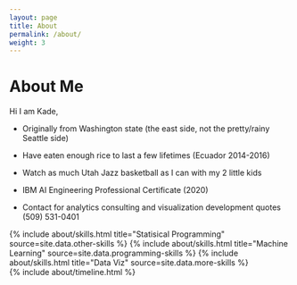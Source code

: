 ```yaml
---
layout: page
title: About
permalink: /about/
weight: 3
---
```


# **About Me**

Hi I am Kade,<br>

* Originally from Washington state (the east side, not the pretty/rainy Seattle side)
* Have eaten enough rice to last a few lifetimes (Ecuador 2014-2016)
* Watch as much Utah Jazz basketball as I can with my 2 little kids

* IBM AI Engineering Professional Certificate (2020)
* Contact for analytics consulting and visualization development quotes (509) 531-0401


<div class="row">
{% include about/skills.html title="Statisical Programming" source=site.data.other-skills %}
{% include about/skills.html title="Machine Learning" source=site.data.programming-skills %}
{% include about/skills.html title="Data Viz" source=site.data.more-skills %}
</div>

<div class="row">
{% include about/timeline.html %}
</div>
